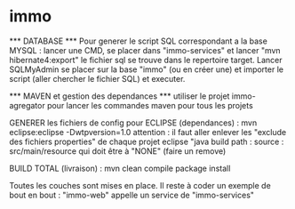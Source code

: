 # immo

*** DATABASE ***
Pour generer le script SQL correspondant a la base MYSQL : 
lancer une CMD, se placer dans "immo-services" et lancer "mvn hibernate4:export" le fichier sql se trouve dans le repertoire target.
Lancer SQLMyAdmin se placer sur la base "immo" (ou en créer une) et importer le script (aller chercher le fichier SQL) et executer.

*** MAVEN et gestion des dependances ***
utiliser le projet immo-agregator pour lancer les commandes maven pour tous les projets

GENERER les fichiers de config pour ECLIPSE (dependances) : mvn eclipse:eclipse -Dwtpversion=1.0
attention : il faut aller enlever les "exclude des fichiers properties" de chaque projet eclipse "java build path : source : src/main/resource qui doit être à "NONE" (faire un remove)

BUILD TOTAL (livraison) : mvn clean compile package install

Toutes les couches sont mises en place. Il reste à coder un exemple de bout en bout : "immo-web" appelle un service de "immo-services"
